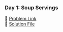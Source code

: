 ### Day 1: Soup Servings  
🔗 [Problem Link](https://leetcode.com/problems/soup-servings/)  
📄 [Solution File](day1_soup_servings.cpp)
